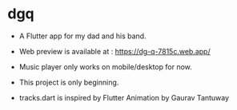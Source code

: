 # dgq

* A Flutter app for my dad and his band.
* Web preview is available at : https://dg-q-7815c.web.app/
* Music player only works on mobile/desktop for now.
* This project is only beginning.

* tracks.dart is inspired by Flutter Animation by Gaurav Tantuway

